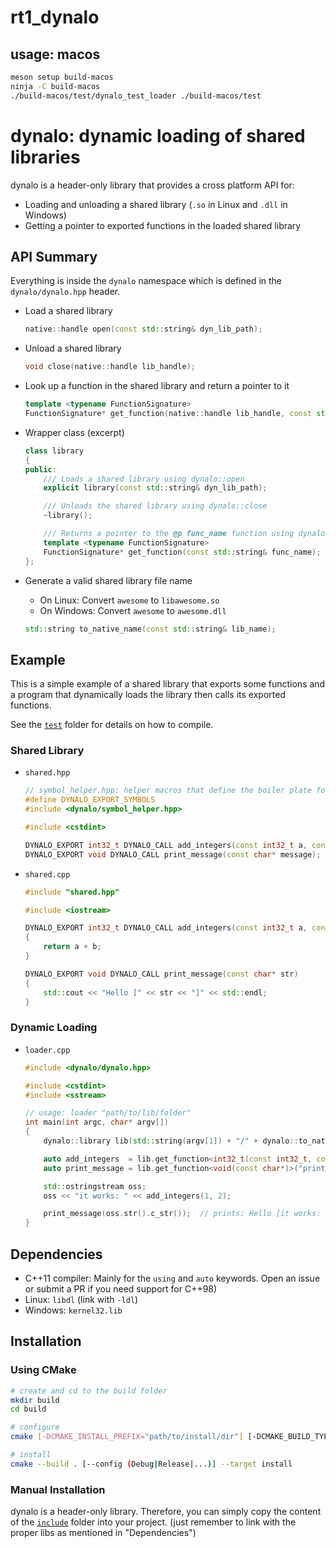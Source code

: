 # rt1_dynalo

## usage: macos

```sh
meson setup build-macos
ninja -C build-macos
./build-macos/test/dynalo_test_loader ./build-macos/test
```

# dynalo: dynamic loading of shared libraries

dynalo is a header-only library that provides a cross platform API for:

* Loading and unloading a shared library (`.so` in Linux and `.dll` in Windows)
* Getting a pointer to exported functions in the loaded shared library

## API Summary

Everything is inside the `dynalo` namespace which is defined in the `dynalo/dynalo.hpp` header.

* Load a shared library

    ```cpp
    native::handle open(const std::string& dyn_lib_path);
    ```

* Unload a shared library

    ```cpp
    void close(native::handle lib_handle);
    ```

* Look up a function in the shared library and return a pointer to it

    ```cpp
    template <typename FunctionSignature>
    FunctionSignature* get_function(native::handle lib_handle, const std::string& func_name);
    ```

* Wrapper class (excerpt)

    ```cpp
    class library
    {
    public:
        /// Loads a shared library using dynalo::open
        explicit library(const std::string& dyn_lib_path);

        /// Unloads the shared library using dynalo::close
        ~library();

        /// Returns a pointer to the @p func_name function using dynalo::get_function
        template <typename FunctionSignature>
        FunctionSignature* get_function(const std::string& func_name);
    };
    ```

* Generate a valid shared library file name
    * On Linux: Convert `awesome` to `libawesome.so`
    * On Windows: Convert `awesome` to `awesome.dll`

    ```cpp
    std::string to_native_name(const std::string& lib_name);
    ```

## Example

This is a simple example of a shared library that exports some functions
and a program that dynamically loads the library then calls its exported functions.

See the [`test`](test) folder for details on how to compile.

### Shared Library

* `shared.hpp`

    ```cpp
    // symbol_helper.hpp: helper macros that define the boiler plate for exporting functions
    #define DYNALO_EXPORT_SYMBOLS
    #include <dynalo/symbol_helper.hpp>

    #include <cstdint>

    DYNALO_EXPORT int32_t DYNALO_CALL add_integers(const int32_t a, const int32_t b);
    DYNALO_EXPORT void DYNALO_CALL print_message(const char* message);
    ```

* `shared.cpp`

    ```cpp
    #include "shared.hpp"

    #include <iostream>

    DYNALO_EXPORT int32_t DYNALO_CALL add_integers(const int32_t a, const int32_t b)
    {
        return a + b;
    }

    DYNALO_EXPORT void DYNALO_CALL print_message(const char* str)
    {
        std::cout << "Hello [" << str << "]" << std::endl;
    }
    ```

### Dynamic Loading

* `loader.cpp`

    ```cpp
    #include <dynalo/dynalo.hpp>

    #include <cstdint>
    #include <sstream>

    // usage: loader "path/to/lib/folder"
    int main(int argc, char* argv[])
    {
        dynalo::library lib(std::string(argv[1]) + "/" + dynalo::to_native_name("shared"));

        auto add_integers  = lib.get_function<int32_t(const int32_t, const int32_t)>("add_integers");
        auto print_message = lib.get_function<void(const char*)>("print_message");

        std::ostringstream oss;
        oss << "it works: " << add_integers(1, 2);

        print_message(oss.str().c_str());  // prints: Hello [it works: 3]
    }
    ```

## Dependencies

* C++11 compiler: Mainly for the `using` and `auto` keywords. Open an issue or submit a PR if you need support for C++98)
* Linux: `libdl` (link with `-ldl`)
* Windows: `kernel32.lib`

## Installation

### Using CMake

```sh
# create and cd to the build folder
mkdir build
cd build

# configure
cmake [-DCMAKE_INSTALL_PREFIX="path/to/install/dir"] [-DCMAKE_BUILD_TYPE=(Debug|Release|...)] ..

# install
cmake --build . [--config (Debug|Release|...)] --target install
```

### Manual Installation

dynalo is a header-only library. Therefore, you can simply copy the content of the [`include`](include) folder into your project. (just remember to link with the proper libs as mentioned in "Dependencies")
